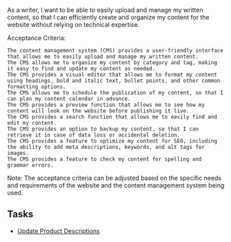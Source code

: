 As a writer, I want to be able to easily upload and manage my written content, so that I can efficiently create and organize my content for the website without relying on technical expertise.

Acceptance Criteria:

    The content management system (CMS) provides a user-friendly interface that allows me to easily upload and manage my written content.
    The CMS allows me to organize my content by category and tag, making it easy to find and update my content as needed.
    The CMS provides a visual editor that allows me to format my content using headings, bold and italic text, bullet points, and other common formatting options.
    The CMS allows me to schedule the publication of my content, so that I can plan my content calendar in advance.
    The CMS provides a preview function that allows me to see how my content will look on the website before publishing it live.
    The CMS provides a search function that allows me to easily find and edit my content.
    The CMS provides an option to backup my content, so that I can retrieve it in case of data loss or accidental deletion.
    The CMS provides a feature to optimize my content for SEO, including the ability to add meta descriptions, keywords, and alt tags for images.
    The CMS provides a feature to check my content for spelling and grammar errors.

Note: The acceptance criteria can be adjusted based on the specific needs and requirements of the website and the content management system being used.

## Tasks

* [Update Product Descriptions](Tasks/UPD.md)